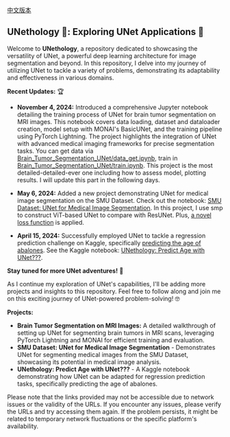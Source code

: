 [中文版本](README.zh.md)

## UNethology 🐚: Exploring UNet Applications 🧬

Welcome to **UNethology**, a repository dedicated to showcasing the versatility of UNet, a powerful deep learning architecture for image segmentation and beyond. In this repository, I delve into my journey of utilizing UNet to tackle a variety of problems, demonstrating its adaptability and effectiveness in various domains.

**Recent Updates:** 🏆

* **November 4, 2024:** Introduced a comprehensive Jupyter notebook detailing the training process of UNet for brain tumor segmentation on MRI images. This notebook covers data loading, dataset and dataloader creation, model setup with MONAI's BasicUNet, and the training pipeline using PyTorch Lightning. The project highlights the integration of UNet with advanced medical imaging frameworks for precise segmentation tasks. You can get data via [Brain_Tumor_Segmentation_UNet/data_get.ipynb](Brain_Tumor_Segmentation_UNet/data_get.ipynb), 
train in [Brain_Tumor_Segmentation_UNet/train.ipynb](Brain_Tumor_Segmentation_UNet/train.ipynb). This project is the most detailed-detailed-ever one including how to assess model, plotting results. I will update this part in the following days.
 
* **May 6, 2024:** Added a new project demonstrating UNet for medical image segmentation on the SMU Dataset. Check out the notebook: [SMU Dataset: UNet for Medical Image Segmentation](https://www.kaggle.com/code/liaoguoying/smu-dataset-dl-update-with-new-dataset). In this project, I use smp to construct ViT-based UNet to compare with ResUNet. Plus, [a novel loss function](https://github.com/lgy112112/DiceCELossWithKL) is applied.

* **April 15, 2024:** Successfully employed UNet to tackle a regression prediction challenge on Kaggle, specifically [predicting the age of abalones](https://www.kaggle.com/competitions/playground-series-s4e4). See the Kaggle notebook: [UNethology: Predict Age with UNet???](https://www.kaggle.com/code/liaoguoying/unethology-predict-age-with-unet).

**Stay tuned for more UNet adventures!** 🚀

As I continue my exploration of UNet's capabilities, I'll be adding more projects and insights to this repository. Feel free to follow along and join me on this exciting journey of UNet-powered problem-solving! 🤓

**Projects:**

* **Brain Tumor Segmentation on MRI Images:** A detailed walkthrough of setting up UNet for segmenting brain tumors in MRI scans, leveraging PyTorch Lightning and MONAI for efficient training and evaluation.
* **SMU Dataset: UNet for Medical Image Segmentation** - Demonstrates UNet for segmenting medical images from the SMU Dataset, showcasing its potential in medical image analysis.
* **UNethology: Predict Age with UNet???** - A Kaggle notebook demonstrating how UNet can be adapted for regression prediction tasks, specifically predicting the age of abalones.

Please note that the links provided may not be accessible due to network issues or the validity of the URLs. If you encounter any issues, please verify the URLs and try accessing them again. If the problem persists, it might be related to temporary network fluctuations or the specific platform's availability.

